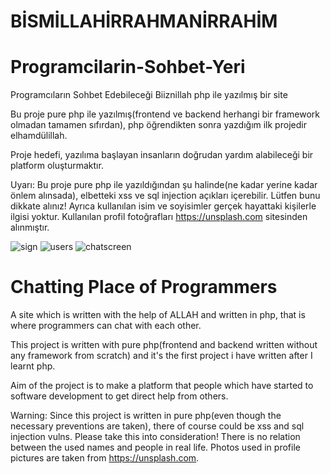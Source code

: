 # BİSMİLLAHİRRAHMANİRRAHİM 


# Programcilarin-Sohbet-Yeri
Programcıların Sohbet Edebileceği Biiznillah php ile yazılmış bir site

Bu proje pure php ile yazılmış(frontend ve backend herhangi bir framework olmadan tamamen sıfırdan), php öğrendikten sonra yazdığım ilk projedir elhamdülillah.

Proje hedefi, yazılıma başlayan insanların doğrudan yardım alabileceği bir platform oluşturmaktır.

Uyarı: Bu proje pure php ile yazıldığından şu halinde(ne kadar yerine kadar önlem alınsada), elbetteki xss ve sql injection açıkları içerebilir. Lütfen bunu dikkate alınız! Ayrıca kullanılan isim ve soyisimler gerçek hayattaki kişilerle ilgisi yoktur.
Kullanılan profil fotoğrafları https://unsplash.com sitesinden alınmıştır.

![sign](https://user-images.githubusercontent.com/38917909/77703301-8940f000-6fcb-11ea-9b30-5a42543ceaf9.jpg)
![users](https://user-images.githubusercontent.com/38917909/77703304-8d6d0d80-6fcb-11ea-9d19-4217cf61dc79.jpg)
![chatscreen](https://user-images.githubusercontent.com/38917909/77703316-9231c180-6fcb-11ea-906d-268deb47810a.jpg)

# Chatting Place of Programmers
A site which is written with the help of ALLAH and written in php, that is where programmers can chat with each other.

This project is written with pure php(frontend and backend written without any framework from scratch) and it's the first project i have written after I learnt php.

Aim of the project is to make a platform that people which have started to software development to get direct help from others.

Warning: Since this project is written in pure php(even though the necessary preventions are taken), there of course could be xss and sql injection vulns. Please take this into consideration! There is no relation between the used names and people in real life. Photos used in profile pictures are taken from https://unsplash.com.
